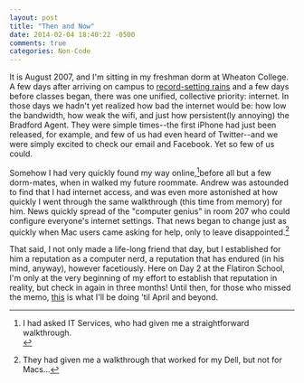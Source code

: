 ```yaml
---
layout: post
title: "Then and Now"
date: 2014-02-04 18:40:22 -0500
comments: true
categories: Non-Code
---
```

It is August 2007, and I'm sitting in my freshman dorm at Wheaton College. A few days after arriving on campus to <a href="http://www.wunderground.com/history/airport/KDPA/2007/8/23/DailyHistory.html">record-setting rains</a> and a few days before classes began, there was one unified, collective priority: internet. In those days we hadn't yet realized how bad the internet would be: how low the bandwidth, how weak the wifi, and just how persistent(ly annoying) the Bradford Agent.  They were simple times--the first iPhone had just been released, for example, and few of us had even heard of Twitter--and we were simply excited to check our email and Facebook.  Yet so few of us could.

Somehow I had very quickly found my way online,[^1]before all but a few dorm-mates, when in walked my future roommate. Andrew was astounded to find that I had internet access, and was even more astonished at how quickly I went through the same walkthrough (this time from memory) for him. News quickly spread of the "computer genius" in room 207 who could configure everyone's internet settings. That news began to change just as quickly when Mac users came asking for help, only to leave disappointed.[^2]

That said, I not only made a life-long friend that day, but I established for him a reputation as a computer nerd, a reputation that has endured (in his mind, anyway), however facetiously. Here on Day 2 at the Flatiron School, I'm only at the very beginning of my effort to establish that reputation in reality, but check in again in three months! Until then, for those who missed the memo, <a href="http://flatironschool.com">this</a> is what I'll be doing 'til April and beyond.

[^1]: I had asked IT Services, who had given me a straightforward walkthrough.<br>
[^2]: They had given me a walkthrough that worked for my Dell, but not for Macs...